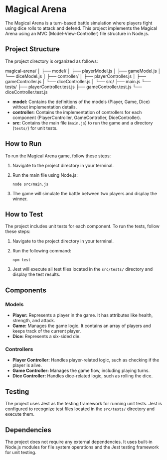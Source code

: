 # Magical Arena

The Magical Arena is a turn-based battle simulation where players fight using dice rolls to attack and defend. This project implements the Magical Arena using an MVC (Model-View-Controller) file structure in Node.js. 

## Project Structure

The project directory is organized as follows:

magical-arena/
│
├── model/
│ ├── playerModel.js
│ ├── gameModel.js
│ └── diceModel.js
│
├── controller/
│ ├── playerController.js
│ ├── gameController.js
│ └── diceController.js
│
└── src/
├── main.js
└── tests/
├── playerController.test.js
├── gameController.test.js
└── diceController.test.js



- **model:** Contains the definitions of the models (Player, Game, Dice) without implementation details.
- **controller:** Contains the implementation of controllers for each component (PlayerController, GameController, DiceController).
- **src:** Contains the main file (`main.js`) to run the game and a directory (`tests/`) for unit tests.

## How to Run

To run the Magical Arena game, follow these steps:

1. Navigate to the project directory in your terminal.
2. Run the main file using Node.js:

    ```
    node src/main.js
    ```

3. The game will simulate the battle between two players and display the winner.

## How to Test

The project includes unit tests for each component. To run the tests, follow these steps:

1. Navigate to the project directory in your terminal.
2. Run the following command:

    ```
    npm test
    ```

3. Jest will execute all test files located in the `src/tests/` directory and display the test results.

## Components

### Models

- **Player:** Represents a player in the game. It has attributes like health, strength, and attack.
- **Game:** Manages the game logic. It contains an array of players and keeps track of the current player.
- **Dice:** Represents a six-sided die.

### Controllers

- **Player Controller:** Handles player-related logic, such as checking if the player is alive.
- **Game Controller:** Manages the game flow, including playing turns.
- **Dice Controller:** Handles dice-related logic, such as rolling the dice.

## Testing

The project uses Jest as the testing framework for running unit tests. Jest is configured to recognize test files located in the `src/tests/` directory and execute them.

## Dependencies

The project does not require any external dependencies. It uses built-in Node.js modules for file system operations and the Jest testing framework for unit testing.

